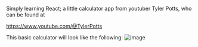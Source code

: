 Simply learning React; a little calculator app from youtuber Tyler Potts, who can be found at

https://www.youtube.com/@TylerPotts

This basic calculator will look like the following:
![image](https://github.com/harleigh/react-basicCalculator/assets/4912070/c587ffdd-3028-4940-a427-5256532f190e)
